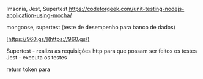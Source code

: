 Imsonia, Jest, Supertest
https://codeforgeek.com/unit-testing-nodejs-application-using-mocha/

mongoose, supertest (teste de desempenho para banco de dados)

[https://960.gs/](https://960.gs/)


Supertest - realiza as requisições http para que possam ser feitos os testes 
Jest - executa os testes


return token para 
<!--stackedit_data:
eyJoaXN0b3J5IjpbLTIwMzgyMDU1ODFdfQ==
-->